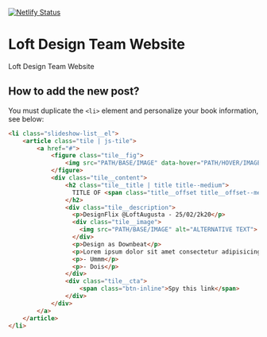 [![Netlify Status](https://api.netlify.com/api/v1/badges/dfb33e3c-2d37-4043-a195-c33afebc8d78/deploy-status)](https://app.netlify.com/sites/loftdesignteam/deploys)

# Loft Design Team Website
Loft Design Team Website


## How to add the new post?

You must duplicate the `<li>` element and personalize your book information, see below:

```html
<li class="slideshow-list__el">
    <article class="tile | js-tile">
        <a href="#">
            <figure class="tile__fig">
                <img src="PATH/BASE/IMAGE" data-hover="PATH/HOVER/IMAGE" alt="ALTERNATIVE TEXT" class="tile__img">
            </figure>
            <div class="tile__content">
                <h2 class="tile__title | title title--medium">
                  TITLE OF <span class="title__offset title__offset--medium">BOOK<span>
                </h2>
                <div class="tile__description">
                  <p>DesignFlix @LoftAugusta - 25/02/2k20</p>
                  <div class="tile__image">
                    <img src="PATH/BASE/IMAGE" alt="ALTERNATIVE TEXT">
                  </div>
                  <p>Design as Downbeat</p>
                  <p>Lorem ipsum dolor sit amet consectetur adipisicing elit. Aperiam suscipit sequi consectetur rem molestias incidunt voluptate praesentium vitae facilis modi fugit autem nostrum unde impedit, sit veritatis officia cupiditate repellat!</p>
                  <p>- Ummm</p>
                  <p>- Dois</p>
                </div>
                <div class="tile__cta">
                    <span class="btn-inline">Spy this link</span>
                </div>
            </div>
        </a>
    </article>
</li>
```
